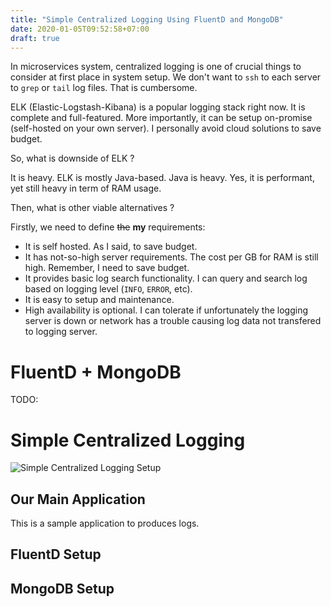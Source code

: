 ```yaml
---
title: "Simple Centralized Logging Using FluentD and MongoDB"
date: 2020-01-05T09:52:58+07:00
draft: true
---
```


In microservices system, centralized logging is one of crucial things to consider at first place in system setup. We don't want to `ssh` to each server to `grep` or `tail` log files. That is cumbersome.

ELK (Elastic-Logstash-Kibana) is a popular logging stack right now. It is complete and full-featured. More importantly, it can be setup on-promise (self-hosted on your own server). I personally avoid cloud solutions to save budget.

So, what is downside of ELK ?

<!--more-->

It is heavy. ELK is mostly Java-based. Java is heavy. Yes, it is performant, yet still heavy in term of RAM usage.

Then, what is other viable alternatives ?

Firstly, we need to define ~~the~~ **my** requirements:

- It is self hosted. As I said, to save budget.
- It has not-so-high server requirements. The cost per GB for RAM is still high. Remember, I need to save budget.
- It provides basic log search functionality. I can query and search log based on logging level (`INFO`, `ERROR`, etc).
- It is easy to setup and maintenance.
- High availability is optional. I can tolerate if unfortunately the logging server is down or network has a trouble causing log data not transfered to logging server.

# FluentD + MongoDB

TODO:

# Simple Centralized Logging  

![Simple Centralized Logging Setup](http://www.plantuml.com/plantuml/proxy?src=https://raw.githubusercontent.com/fahrinh/my-blog/master/diagram/centralized-logging-setup.plantuml)


## Our Main Application

This is a sample application to produces logs.

## FluentD Setup

## MongoDB Setup
